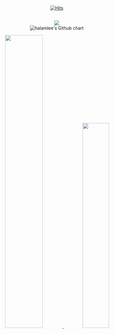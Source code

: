 <br>
<div align=center>
  
[![Hits](https://hits.seeyoufarm.com/api/count/incr/badge.svg?url=https%3A%2F%2Fgithub.com%2FHalamLee&count_bg=%2379C83D&title_bg=%23555555&icon=&icon_color=%23E7E7E7&title=hits&edge_flat=false)](https://hits.seeyoufarm.com)<br><br>
<!-- [![Tech Blog Badge](http://img.shields.io/badge/-Blog-black?style=flat-square&logoColor=white&logo=Blogger&link=https://lami.tistory.com/)](https://lami.tistory.com/)
[![Tech Blog Badge](http://img.shields.io/badge/-Portfolio-black?style=flat-square&logo=notion&link=https://halamlee.notion.site/Lami-a84fe6caedc34565badcd24913a18f4a)](https://halamlee.notion.site/Lami-a84fe6caedc34565badcd24913a18f4a) -->
  
<!-- 모던 애자일 [![Tech Blog Badge](http://img.shields.io/badge/-Modern%20Agile-black?style=flat-square&logo=Medium&link=https://medium.com/modern-agile-team)](https://medium.com/modern-agile-team)
[![Youtube Badge](https://img.shields.io/badge/Modern%20Agile-ff0000?style=flat-square&logo=youtube&link=https://www.youtube.com/channel/UC99JTVHdVLVWpCjVrm1jzMw)](https://www.youtube.com/channel/UC99JTVHdVLVWpCjVrm1jzMw)<br><br> -->
 

 <a href="https://opgc.me/#/users/halamLee" target="_blank"><img src="https://api.opgc.me/githubs/users/halamLee/tag/?theme=basic" /></a><br>
 <img src="https://ghchart.rshah.org/219138/halamlee" alt="halamlee's Github chart" /> <br>

<a href="https://github.com/anuraghazra/github-readme-stats">
  <img src="https://github-readme-stats.vercel.app/api?username=HalamLee&show_icons=true&theme=prussian" width=49.0% />
</a>
<a href="https://github.com/devpla/github-stats-transparent">
  <img src="https://github-readme-stats.vercel.app/api/top-langs/?username=HalamLee&layout=compact&theme=prussian" width=41.0% />
</a>
<!-- <a href="https://github.com/ashutosh00710/github-readme-activity-graph">
<img src="https://activity-graph.herokuapp.com/graph?username=HalamLee&theme=react-dark" width=90%/>
</a> -->
  
</div>
